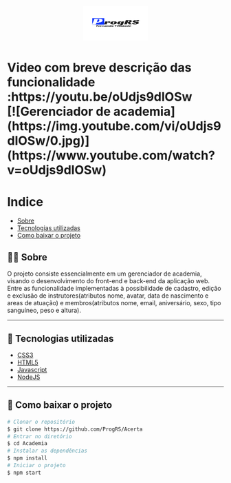 <h1 align="center">
    <img src="public/logo.png" width="150" height="80">

</h1>

<h1>
Video com breve descrição das funcionalidade :https://youtu.be/oUdjs9dlOSw<br/>
[![Gerenciador de academia](https://img.youtube.com/vi/oUdjs9dlOSw/0.jpg)](https://www.youtube.com/watch?v=oUdjs9dlOSw)
</h1>

# Indice
- [Sobre](#-Sobre)
- [Tecnologias utilizadas](#-Tecnologias-utilizadas)
- [Como baixar o projeto](#-Como-baixar-o-projeto)

## 👨‍💻 Sobre

O projeto consiste essencialmente em um gerenciador de  academia, visando o desenvolvimento do front-end e back-end da aplicação web. Entre as funcionalidade implementadas  à  possibilidade de cadastro, edição e exclusão de instrutores(atributos nome, avatar, data de nascimento e areas de atuação) e membros(atributos nome, email, aniversário, sexo, tipo sanguíneo, peso e altura).

---
## 🚀 Tecnologias utilizadas

- [CSS3](https://developer.mozilla.org/en-US/docs/Web/CSS)
- [HTML5](https://developer.mozilla.org/en-US/docs/Web/Guide/HTML/HTML5)
- [Javascript](https://developer.mozilla.org/pt-BR/docs/Web/JavaScript)
- [NodeJS](https://nodejs.org/en/)

---

## 🧲 Como baixar o projeto

```bash
# Clonar o repositório
$ git clone https://github.com/ProgRS/Acerta
# Entrar no diretório 
$ cd Academia
# Instalar as dependências
$ npm install
# Iniciar o projeto
$ npm start
